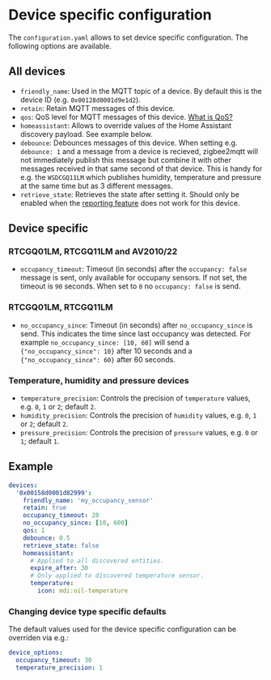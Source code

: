 # Device specific configuration
The `configuration.yaml` allows to set device specific configuration. The following options are available.

## All devices
* `friendly_name`: Used in the MQTT topic of a device. By default this is the device ID (e.g. `0x00128d0001d9e1d2`).
* `retain`: Retain MQTT messages of this device.
* `qos`: QoS level for MQTT messages of this device. [What is QoS?](https://www.npmjs.com/package/mqtt#about-qos)
* `homeassistant`: Allows to override values of the Home Assistant discovery payload. See example below.
* `debounce`: Debounces messages of this device. When setting e.g. `debounce: 1` and a message from a device is recieved, zigbee2mqtt will not immediately publish this message but combine it with other messages received in that same second of that device. This is handy for e.g. the `WSDCGQ11LM` which publishes humidity, temperature and pressure at the same time but as 3 different messages.
* `retrieve_state`: Retrieves the state after setting it. Should only be enabled when the [reporting feature](../information/report.md) does not work for this device.

## Device specific

### RTCGQ01LM, RTCGQ11LM and AV2010/22
* `occupancy_timeout`: Timeout (in seconds) after the `occupancy: false` message is sent, only available for occupany sensors. If not set, the timeout is `90` seconds. When set to `0` no `occupancy: false` is send.

### RTCGQ01LM, RTCGQ11LM
* `no_occupancy_since`: Timeout (in seconds) after `no_occupancy_since` is send. This indicates the time since last occupancy was detected. For example `no_occupancy_since: [10, 60]` will send a `{"no_occupancy_since": 10}` after 10 seconds and a `{"no_occupancy_since": 60}` after 60 seconds.

### Temperature, humidity and pressure devices
* `temperature_precision`: Controls the precision of `temperature` values, e.g. `0`, `1` or `2`; default `2`.
* `humidity_precision`: Controls the precision of `humidity` values, e.g. `0`, `1` or `2`; default `2`.
* `pressure_precision`: Controls the precision of `pressure` values, e.g. `0` or `1`; default `1`.

## Example
``` yaml
devices:
  '0x00158d0001d82999':
    friendly_name: 'my_occupancy_sensor'
    retain: true
    occupancy_timeout: 20
    no_occupancy_since: [10, 600]
    qos: 1
    debounce: 0.5
    retrieve_state: false
    homeassistant:
      # Applied to all discovered entities.
      expire_after: 30
      # Only applied to discovered temperature sensor.
      temperature:
        icon: mdi:oil-temperature
```

### Changing device type specific defaults
The default values used for the device specific configuration can be overriden via e.g.:

```yaml
device_options:
  occupancy_timeout: 30
  temperature_precision: 1
```
